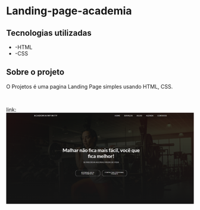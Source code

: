 # 
<h1> Landing-page-academia </h1> 


<h2>Tecnologias utilizadas</h2>
<ul>
  <li>-HTML</li>
  <li>-CSS</li>
</ul>


<h2>Sobre o projeto</h2>
<p>O Projetos é uma pagina Landing Page simples usando HTML, CSS.</p>


<br>

link: <a href=""></a>
<img src="https://github.com/JadsonPS/Landing-page-academia/blob/main/img/desktop.png?raw=true">
